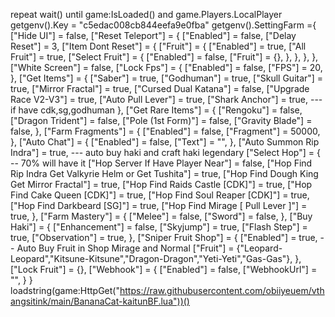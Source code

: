 repeat wait() until game:IsLoaded() and game.Players.LocalPlayer
getgenv().Key = "c5edac008cb844eefa9e0fba"
    getgenv().SettingFarm ={
        ["Hide UI"] = false,
        ["Reset Teleport"] = {
            ["Enabled"] = false,
            ["Delay Reset"] = 3,
            ["Item Dont Reset"] = {
                ["Fruit"] = {
                    ["Enabled"] = true,
                    ["All Fruit"] = true, 
                    ["Select Fruit"] = {
                        ["Enabled"] = false,
                        ["Fruit"] = {},
                    },
                },
            },
        },
        ["White Screen"] = false,
        ["Lock Fps"] = {
            ["Enabled"] = false,
            ["FPS"] = 20,
        },
        ["Get Items"] = {
            ["Saber"] = true,
            ["Godhuman"] =  true,
            ["Skull Guitar"] = true,
            ["Mirror Fractal"] = true,
            ["Cursed Dual Katana"] = false,
            ["Upgrade Race V2-V3"] = true,
            ["Auto Pull Lever"] = true,
            ["Shark Anchor"] = true, --- if have cdk,sg,godhuman
        },
        ["Get Rare Items"] = {
            ["Rengoku"] = false,
            ["Dragon Trident"] = false, 
            ["Pole (1st Form)"] = false,
            ["Gravity Blade"]  = false,
        },
        ["Farm Fragments"] = {
            ["Enabled"]  = false,
            ["Fragment"] = 50000,
        },
        ["Auto Chat"] = {
            ["Enabled"] = false,
            ["Text"] = "",
        },
        ["Auto Summon Rip Indra"] = true, --- auto buy haki and craft haki legendary 
        ["Select Hop"] = { -- 70% will have it
            ["Hop Server If Have Player Near"] = false, 
            ["Hop Find Rip Indra Get Valkyrie Helm or Get Tushita"] = true, 
            ["Hop Find Dough King Get Mirror Fractal"] = true,
            ["Hop Find Raids Castle [CDK]"] = true,
            ["Hop Find Cake Queen [CDK]"] = true,
            ["Hop Find Soul Reaper [CDK]"] = true,
            ["Hop Find Darkbeard [SG]"] = true,
            ["Hop Find Mirage [ Pull Lever ]"] = true,
        },
        ["Farm Mastery"] = {
            ["Melee"] = false,
            ["Sword"] = false,
        },
        ["Buy Haki"] = {
            ["Enhancement"] = false,
            ["Skyjump"] = true,
            ["Flash Step"] = true,
            ["Observation"] = true,
        },
        ["Sniper Fruit Shop"] = {
            ["Enabled"] = true, -- Auto Buy Fruit in Shop Mirage and Normal
            ["Fruit"] = {"Leopard-Leopard","Kitsune-Kitsune","Dragon-Dragon","Yeti-Yeti","Gas-Gas"},
        },
        ["Lock Fruit"] = {},
        ["Webhook"] = {
            ["Enabled"] = false,
            ["WebhookUrl"] = "",
        }
    }
loadstring(game:HttpGet("https://raw.githubusercontent.com/obiiyeuem/vthangsitink/main/BananaCat-kaitunBF.lua"))()
